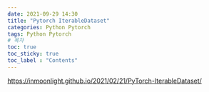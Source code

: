 ```yaml
---
date: 2021-09-29 14:30
title: "Pytorch IterableDataset"
categories: Python Pytorch
tags: Python Pytorch
# 목차
toc: true  
toc_sticky: true 
toc_label : "Contents"
---
```


<https://inmoonlight.github.io/2021/02/21/PyTorch-IterableDataset/>